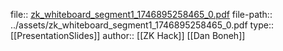 file:: [zk_whiteboard_segment1_1746895258465_0.pdf](../assets/zk_whiteboard_segment1_1746895258465_0.pdf)
file-path:: ../assets/zk_whiteboard_segment1_1746895258465_0.pdf
type:: [[PresentationSlides]]
author:: [[ZK Hack]] [[Dan Boneh]]
